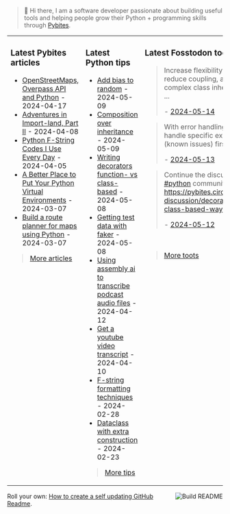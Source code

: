 > 👋 Hi there, I am a software developer passionate about building useful tools and helping people grow their Python + programming skills through <a href="https://pybit.es" target="_blank">Pybites</a>.

<table><tr><td valign="top" width="33%">

### Latest Pybites articles

<ul>

  <li><a href="https://pybit.es/articles/openstreetmaps-overpass-api-and-python/" target="_blank">OpenStreetMaps, Overpass API and Python</a> - 2024-04-17</li>

  <li><a href="https://pybit.es/articles/adventures-in-import-land-part-ii/" target="_blank">Adventures in Import-land, Part II</a> - 2024-04-08</li>

  <li><a href="https://pybit.es/articles/python-f-string-codes-i-use-every-day/" target="_blank">Python F-String Codes I Use Every Day</a> - 2024-04-05</li>

  <li><a href="https://pybit.es/articles/a-better-place-to-put-your-python-virtual-environments/" target="_blank">A Better Place to Put Your Python Virtual Environments</a> - 2024-03-07</li>

  <li><a href="https://pybit.es/articles/build-a-route-planner-for-maps-using-python/" target="_blank">Build a route planner for maps using Python</a> - 2024-03-07</li>

</ul>

> <a href="https://pybit.es/articles/" target="_blank">More articles</a>


</td><td valign="top" width="34%">

### Latest Python tips

<ul>

  <li><a href="https://github.com/bbelderbos/bobcodesit/blob/main/notes/20240509112058.md" target="_blank">Add bias to random</a> - 2024-05-09</li>

  <li><a href="https://github.com/bbelderbos/bobcodesit/blob/main/notes/20240509111232.md" target="_blank">Composition over inheritance</a> - 2024-05-09</li>

  <li><a href="https://github.com/bbelderbos/bobcodesit/blob/main/notes/20240508134342.md" target="_blank">Writing decorators function- vs class-based</a> - 2024-05-08</li>

  <li><a href="https://github.com/bbelderbos/bobcodesit/blob/main/notes/20240508132544.md" target="_blank">Getting test data with faker</a> - 2024-05-08</li>

  <li><a href="https://github.com/bbelderbos/bobcodesit/blob/main/notes/20240412111523.md" target="_blank">Using assembly ai to transcribe podcast audio files</a> - 2024-04-12</li>

  <li><a href="https://github.com/bbelderbos/bobcodesit/blob/main/notes/20240410190949.md" target="_blank">Get a youtube video transcript</a> - 2024-04-10</li>

  <li><a href="https://github.com/bbelderbos/bobcodesit/blob/main/notes/20240228143839.md" target="_blank">F-string formatting techniques</a> - 2024-02-28</li>

  <li><a href="https://github.com/bbelderbos/bobcodesit/blob/main/notes/20240223145038.md" target="_blank">Dataclass with extra construction</a> - 2024-02-23</li>

</ul>

> <a href="https://github.com/bbelderbos/bobcodesit" target="_blank">More tips</a>


</td><td valign="top" width="33%">

### Latest Fosstodon toots


  <blockquote>
  <p>Increase flexibility and reusability, reduce coupling, and avoid complex class inheritance issues.  ...</p>
  - <a href="https://fosstodon.org/@bbelderbos/112439568711390418" target="_blank">2024-05-14</a>
  </blockquote>

  <blockquote>
  <p>With error handling in <a class="mention hashtag" href="https://fosstodon.org/tags/Python" rel="tag">#<span>Python</span></a>, handle specific exceptions (known issues) first.  ...</p>
  - <a href="https://fosstodon.org/@bbelderbos/112433904743531337" target="_blank">2024-05-13</a>
  </blockquote>

  <blockquote>
  <p>Continue the discussion in our <a class="mention hashtag" href="https://fosstodon.org/tags/python" rel="tag">#<span>python</span></a> community: <a href="https://pybites.circle.so/c/python-discussion/decorators-the-class-based-way" rel="nofollow noopener noreferrer" target="_blank"><span class="invisible">https://</span><span class="ellipsis">pybites.circle.so/c/python-dis</span><span class="invisible">cussion/decorators-the-class-based-way</span></a></p>
  - <a href="https://fosstodon.org/@bbelderbos/112428240770755722" target="_blank">2024-05-12</a>
  </blockquote>


<br>

> <a href="https://fosstodon.org/@bbelderbos" target="_blank">More toots</a>


</td></tr></table>

<a href="https://github.com/bbelderbos/bbelderbos/actions" target="_blank"><img src="https://github.com/bbelderbos/bbelderbos/workflows/Daily%20Update/badge.svg" align="right" alt="Build README"></a>Roll your own: <a href="https://pybit.es/articles/how-to-create-a-self-updating-github-readme/" target="_blank">How to create a self updating GitHub Readme</a>.